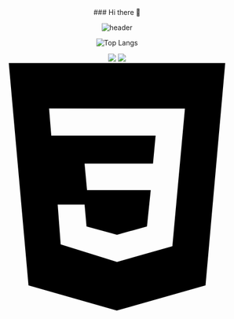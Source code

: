 <div align="center">
### Hi there 👋

![header](https://capsule-render.vercel.app/api?type=venom&color=auto&height=250&section=header&text=SERIM_SHIN&fontSize=90&animation=fadeIn)

![Top Langs](https://github-readme-stats.vercel.app/api/top-langs/?username=ss133600&layout=compact)

<img src="https://img.shields.io/badge/html5-E34F26?style=for-the-badge&logo=html5&logoColor=white">
<img src="https://img.shields.io/badge/-E34F26?style=for-the-badge&logo=html5&logoColor=white">
<svg role="img" viewBox="0 0 24 24" xmlns="http://www.w3.org/2000/svg"><title>CSS3</title><path d="M1.5 0h21l-1.91 21.563L11.977 24l-8.565-2.438L1.5 0zm17.09 4.413L5.41 4.41l.213 2.622 10.125.002-.255 2.716h-6.64l.24 2.573h6.182l-.366 3.523-2.91.804-2.956-.81-.188-2.11h-2.61l.29 3.855L12 19.288l5.373-1.53L18.59 4.414z"/></svg>
</div>
